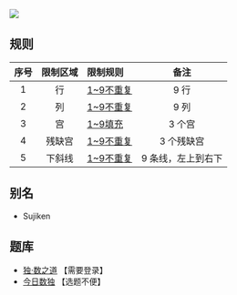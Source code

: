 ![](https://cn.sudoku.today/pic/02/sujiken/38414_148267.png)

## 规则
| 序号 | 限制区域 | 限制规则 | 备注 |
| :---: | :---: | :--- | :---: |
| 1 | 行 | [1~9不重复] | 9 行 |
| 2 | 列 | [1~9不重复] | 9 列 |
| 3 | 宫 | [1~9填充] | 3 个宫 |
| 4 | 残缺宫 | [1~9不重复] | 3 个残缺宫 |
| 5 | 下斜线 | [1~9不重复]  | 9 条线，左上到右下 |

## 别名
- Sujiken

## 题库
- [独·数之道](http://www.sudokufans.org.cn/lx/game.index.php?type=half) 【需要登录】
- [今日数独](https://cn.sudoku.today/g-sujiken/) 【选题不便】

[1~9不重复]: ../../rules.md#1~9不重复
[1~9填充]: ../../rules.md#1~9填充